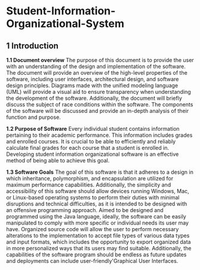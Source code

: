 # Student-Information-Organizational-System

## 1 Introduction

**1.1 Document overview**
The purpose of this document is to provide the user with an understanding of the design and implementation of the software. The document will provide an overview of the high-level properties of the software, including user interfaces, architectural design, and software design principles. Diagrams made with the unified modeling language (UML) will provide a visual aid to ensure transparency when understanding the development of the software. Additionally, the document will briefly discuss the subject of race conditions within the software. The components of the software will be discussed and provide an in-depth analysis of their function and purpose.


**1.2 Purpose of Software**
Every individual student contains information pertaining to their academic performance. This information includes grades and enrolled courses. It is crucial to be able to efficiently and reliably calculate final grades for each course that a student is enrolled in. Developing student information organizational software is an effective method of being able to achieve this goal.



**1.3 Software Goals**
The goal of this software is that it adheres to a design in which inheritance, polymorphism, and encapsulation are utilized for maximum performance capabilities. Additionally, the simplicity and accessibility of this software should allow devices running Windows, Mac, or Linux-based operating systems to perform their duties with minimal disruptions and technical difficulties, as it is intended to be designed with an offensive programming approach. Aimed to be designed and programmed using the Java language, ideally, the software can be easily manipulated to comply with more specific or individual needs its user may have. Organized source code will allow the user to perform necessary alterations to the implementation to accept file types of various data types and input formats, which includes the opportunity to export organized data in more personalized ways that its users may find suitable. Additionally, the capabilities of the software program should be endless as future updates and deployments can include user-friendly'Graphical User Interfaces.
